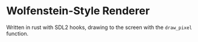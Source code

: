 # Wolfenstein-Style Renderer
Written in rust with SDL2 hooks, drawing to the screen with the `draw_pixel` function.
